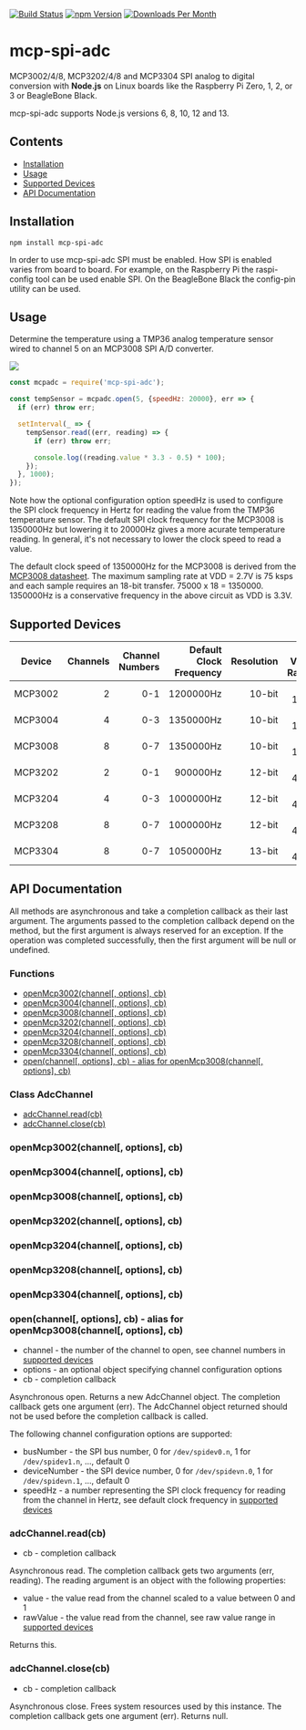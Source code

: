 [![Build Status](https://travis-ci.org/fivdi/mcp-spi-adc.svg?branch=master)](https://travis-ci.org/fivdi/mcp-spi-adc)
[![npm Version](http://img.shields.io/npm/v/mcp-spi-adc.svg)](https://www.npmjs.com/package/mcp-spi-adc)
[![Downloads Per Month](http://img.shields.io/npm/dm/mcp-spi-adc.svg)](https://www.npmjs.com/package/mcp-spi-adc)

# mcp-spi-adc

MCP3002/4/8, MCP3202/4/8 and MCP3304 SPI analog to digital conversion with
**Node.js** on Linux boards like the Raspberry Pi Zero, 1, 2, or 3 or
BeagleBone Black.

mcp-spi-adc supports Node.js versions 6, 8, 10, 12 and 13.

## Contents

 * [Installation](#installation)
 * [Usage](#usage)
 * [Supported Devices](#supported-devices)
 * [API Documentation](#api-documentation)

## Installation

```
npm install mcp-spi-adc
```

In order to use mcp-spi-adc SPI must be enabled. How SPI is enabled varies
from board to board. For example, on the Raspberry Pi the raspi-config tool
can be used enable SPI. On the BeagleBone Black the config-pin utility can be
used.

## Usage

Determine the temperature using a TMP36 analog temperature sensor wired to
channel 5 on an MCP3008 SPI A/D converter.

<img src="https://raw.githubusercontent.com/fivdi/mcp-spi-adc/master/example/pi-mcp3008-tmp36.png">

```js
const mcpadc = require('mcp-spi-adc');

const tempSensor = mcpadc.open(5, {speedHz: 20000}, err => {
  if (err) throw err;

  setInterval(_ => {
    tempSensor.read((err, reading) => {
      if (err) throw err;

      console.log((reading.value * 3.3 - 0.5) * 100);
    });
  }, 1000);
});
```

Note how the optional configuration option speedHz is used to configure the
SPI clock frequency in Hertz for reading the value from the TMP36 temperature
sensor. The default SPI clock frequency for the MCP3008 is 1350000Hz but
lowering it to 20000Hz gives a more acurate temperature reading. In general,
it's not necessary to lower the clock speed to read a value.

The default clock speed of 1350000Hz for the MCP3008 is derived from the
[MCP3008 datasheet](https://cdn-shop.adafruit.com/datasheets/MCP3008.pdf).
The maximum sampling rate at VDD = 2.7V is 75 ksps and each sample requires
an 18-bit transfer. 75000 x 18 = 1350000. 1350000Hz is a conservative frequency
in the above circuit as VDD is 3.3V.

## Supported Devices

Device | Channels | Channel Numbers | Default Clock Frequency | Resolution | Raw Value Range
:---: | ---: | ---: | ---: | ---: | ---:
MCP3002 | 2 | 0-1 | 1200000Hz | 10-bit | 0-1023
MCP3004 | 4 | 0-3 | 1350000Hz | 10-bit | 0-1023
MCP3008 | 8 | 0-7 | 1350000Hz | 10-bit | 0-1023
MCP3202 | 2 | 0-1 | 900000Hz | 12-bit | 0-4095
MCP3204 | 4 | 0-3 | 1000000Hz | 12-bit | 0-4095
MCP3208 | 8 | 0-7 | 1000000Hz | 12-bit | 0-4095
MCP3304 | 8 | 0-7 | 1050000Hz | 13-bit | 0-4095

## API Documentation

All methods are asynchronous and take a completion callback as their last
argument. The arguments passed to the completion callback depend on the
method, but the first argument is always reserved for an exception. If the
operation was completed successfully, then the first argument will be null
or undefined.

### Functions

- [openMcp3002(channel[, options], cb)](#openmcp3002channel-options-cb)
- [openMcp3004(channel[, options], cb)](#openmcp3004channel-options-cb)
- [openMcp3008(channel[, options], cb)](#openmcp3008channel-options-cb)
- [openMcp3202(channel[, options], cb)](#openmcp3202channel-options-cb)
- [openMcp3204(channel[, options], cb)](#openmcp3204channel-options-cb)
- [openMcp3208(channel[, options], cb)](#openmcp3208channel-options-cb)
- [openMcp3304(channel[, options], cb)](#openmcp3304channel-options-cb)
- [open(channel[, options], cb) - alias for openMcp3008(channel[, options], cb)](#openchannel-options-cb---alias-for-openmcp3008channel-options-cb)

### Class AdcChannel

- [adcChannel.read(cb)](#adcchannelreadcb)
- [adcChannel.close(cb)](#adcchannelclosecb)

### openMcp3002(channel[, options], cb)
### openMcp3004(channel[, options], cb)
### openMcp3008(channel[, options], cb)
### openMcp3202(channel[, options], cb)
### openMcp3204(channel[, options], cb)
### openMcp3208(channel[, options], cb)
### openMcp3304(channel[, options], cb)
### open(channel[, options], cb) - alias for openMcp3008(channel[, options], cb)
- channel - the number of the channel to open, see channel numbers in
[supported devices](#supported-devices)
- options - an optional object specifying channel configuration options
- cb - completion callback

Asynchronous open. Returns a new AdcChannel object. The completion callback
gets one argument (err). The AdcChannel object returned should not be used
before the completion callback is called.

The following channel configuration options are supported:

- busNumber - the SPI bus number, 0 for `/dev/spidev0.n`,
1 for `/dev/spidev1.n`, ..., default 0
- deviceNumber - the SPI device number, 0 for `/dev/spidevn.0`,
1 for `/dev/spidevn.1`, ..., default 0
- speedHz - a number representing the SPI clock frequency for reading from the
channel in Hertz, see default clock frequency in
[supported devices](#supported-devices)

### adcChannel.read(cb)
- cb - completion callback

Asynchronous read. The completion callback gets two arguments (err,
reading). The reading argument is an object with the following properties:

- value - the value read from the channel scaled to a value between 0 and 1
- rawValue - the value read from the channel, see raw value range in
[supported devices](#supported-devices)

Returns this.

### adcChannel.close(cb)
- cb - completion callback

Asynchronous close. Frees system resources used by this instance. The
completion callback gets one argument (err). Returns null.

